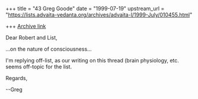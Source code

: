 +++
title = "43 Greg Goode"
date = "1999-07-19"
upstream_url = "https://lists.advaita-vedanta.org/archives/advaita-l/1999-July/010455.html"

+++
[Archive link](https://lists.advaita-vedanta.org/archives/advaita-l/1999-July/010455.html)

Dear Robert and List,

...on the nature of consciousness...

I'm replying off-list, as our writing on this thread (brain physiology,
etc. seems off-topic for the list.

Regards,

--Greg

